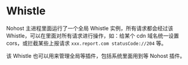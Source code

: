 # Whistle
Nohost 主进程里面运行了一个全局 Whistle 实例，所有请求都会经过该 Whistle，可以在里面对所有请求进行操作，如：给某个 cdn 域名统一设置 cors，或拦截某些上报请求 `xxx.report.com statusCode://204` 等。

该 Whistle 也可以用来管理全局等插件，包括系统里面用到等 Nohost 插件。


